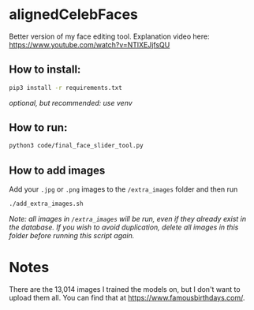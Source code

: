 # alignedCelebFaces
Better version of my face editing tool. Explanation video here: https://www.youtube.com/watch?v=NTlXEJjfsQU

## How to install:
```bash
pip3 install -r requirements.txt
```

_optional, but recommended: use venv_

## How to run:
```bash
python3 code/final_face_slider_tool.py

```

## How to add images
Add your `.jpg` or `.png` images to the `/extra_images` folder and then run
```bash
./add_extra_images.sh
```

_Note: all images in `/extra_images` will be run, even if they already exist in the database. If you wish to avoid duplication, delete all images in this folder before running this script again._


# Notes

There are the 13,014 images I trained the models on, but I don't want to upload them all. You can find that at https://www.famousbirthdays.com/.

